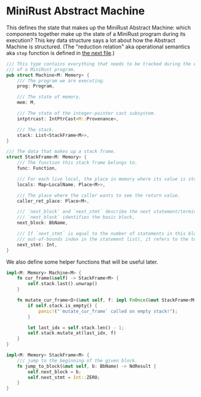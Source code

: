 # MiniRust Abstract Machine

This defines the state that makes up the MiniRust Abstract Machine:
which components together make up the state of a MiniRust program during its execution?
This key data structure says a lot about how the Abstract Machine is structured.
(The "reduction relation" aka operational semantics aka `step` function is defined in [the next file](step.md).)

```rust
/// This type contains everything that needs to be tracked during the execution
/// of a MiniRust program.
pub struct Machine<M: Memory> {
    /// The program we are executing.
    prog: Program,

    /// The state of memory.
    mem: M,

    /// The state of the integer-pointer cast subsystem.
    intptrcast: IntPtrCast<M::Provenance>,

    /// The stack.
    stack: List<StackFrame<M>>,
}

/// The data that makes up a stack frame.
struct StackFrame<M: Memory> {
    /// The function this stack frame belongs to.
    func: Function,

    /// For each live local, the place in memory where its value is stored.
    locals: Map<LocalName, Place<M>>,

    /// The place where the caller wants to see the return value.
    caller_ret_place: Place<M>,

    /// `next_block` and `next_stmt` describe the next statement/terminator to execute (the "program counter").
    /// `next_block` identifies the basic block,
    next_block: BbName,

    /// If `next_stmt` is equal to the number of statements in this block (an
    /// out-of-bounds index in the statement list), it refers to the terminator.
    next_stmt: Int,
}
```

We also define some helper functions that will be useful later.

```rust
impl<M: Memory> Machine<M> {
    fn cur_frame(&self) -> StackFrame<M> {
        self.stack.last().unwrap()
    }

    fn mutate_cur_frame<O>(&mut self, f: impl FnOnce(&mut StackFrame<M>) -> O) -> O {
        if self.stack.is_empty() {
            panic!("`mutate_cur_frame` called on empty stack!");
        }

        let last_idx = self.stack.len() - 1;
        self.stack.mutate_at(last_idx, f)
    }
}

impl<M: Memory> StackFrame<M> {
    /// jump to the beginning of the given block.
    fn jump_to_block(&mut self, b: BbName) -> NdResult {
        self.next_block = b;
        self.next_stmt = Int::ZERO;
    }
}
```
